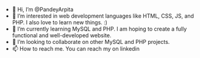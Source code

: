 - 👋 Hi, I’m @PandeyArpita
- 👀 I’m interested in web development languages like HTML, CSS, JS, and PHP. I also love to learn new things. :)
- 🌱 I’m currently learning MySQL and PHP. I am hoping to create a fully functional and well-developed website.
- 💞️ I’m looking to collaborate on other MySQL and PHP projects.
- 📫 How to reach me. You can reach my on linkedin

<!---
PandeyArpita/PandeyArpita is a ✨ special ✨ repository because its `README.md` (this file) appears on your GitHub profile.
You can click the Preview link to take a look at your changes.
--->
